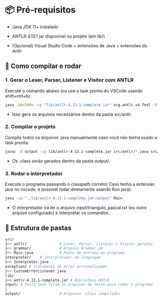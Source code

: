 # 📦 Pré-requisitos

- Java JDK 11+ instalado

- ANTLR 4.13.1 jar disponível no projeto (em lib/)

- (Opcional) Visual Studio Code + extensões de Java + extensões do Antlr

## 🚀 Como compilar e rodar

### 1. Gerar o Lexer, Parser, Listener e Visitor com ANTLR

Execute o comando abaixo (ou use a task pronta do VSCode usando shift+ctrl+b):

```bash
java -Xmx500m -cp "lib/antlr-4.13.1-complete.jar" org.antlr.v4.Tool -Dlanguage=Java -visitor -o src/antlr src/grammar/Grammar.g4
```

- Isso gera os arquivos necessários dentro da pasta src/antlr.

### 2. Compilar o projeto

Compile todos os arquivos .java manualmente caso você não tenha usado a task pronta:

```bash
javac -d output -cp lib/antlr-4.13.1-complete.jar src/antlr/*.java src/Main.java src/exception/*.java src/interpreter/*.java
```

- Os .class serão gerados dentro da pasta output/.

### 3. Rodar o interpretador

Execute o programa passando o classpath correto( Caso tenha a extensão java no vscode, é possivel rodar diretamente usando Run java):

```bash
java -cp ".;lib/antlr-4.13.1-complete.jar;output" Main
```

- O interpretador irá ler o arquivo input/triangulo_pascal.txt (ou outro arquivo configurado) e interpretar os comandos.

## 📂 Estrutura de pastas

```bash
src/
├── antlr/               # Lexer, Parser, Listener e Visitor gerados
├── grammar/             # Arquivo Grammar.g4
├── Main.java            # Ponto de entrada do programa
interpreter/    # Interpretador da linguagem
├── Interpreter.java
exception/ # Tratamento de erros personalizados
├── CustomErrorListener.java
lib/
├── antlr-4.13.1-complete.jar # Biblioteca ANTLR
input/ # Pasta onde ficam os arquivos de teste para rodar o programa
│ 
output/                  # Arquivos .class compilados

```
